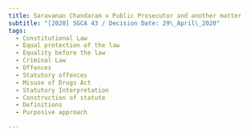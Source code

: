 ```yaml
---
title: Saravanan Chandaram v Public Prosecutor and another matter
subtitle: "[2020] SGCA 43 / Decision Date: 29\_April\_2020"
tags:
  - Constitutional Law
  - Equal protection of the law
  - Equality before the law
  - Criminal Law
  - Offences
  - Statutory offences
  - Misuse of Drugs Act
  - Statutory Interpretation
  - Construction of statute
  - Definitions
  - Purposive approach

---
```

